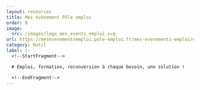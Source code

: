 ```yaml
---
layout: resources
title: Mes évènement Pôle emploi
order: 0
image:
  src: /images/logo_mes_events_emploi.svg
url: https://mesevenementsemploi.pole-emploi.fr/mes-evenements-emploi/evenements
category: Outil
label: |-
  <!--StartFragment-->

  # Emploi, formation, reconversion à chaque besoin, une solution !

  <!--EndFragment-->
---
```

